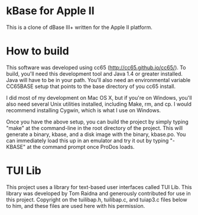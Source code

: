 # kBase for Apple II
This is a clone of dBase III+ written for the Apple II platform.

# How to build
This software was developed using cc65 (http://cc65.github.io/cc65/).  To build, you'll need this development tool and Java 1.4 or greater installed.  Java will have to be in your path.  You'll also need an environmental variable CC65BASE setup that points to the base directory of you cc65 install.

I did most of my development on Mac OS X, but if you're on Windows, you'll also need several Unix utilities installed, including Make, rm, and cp.  I would recommend installing Cygwin, which is what I use on Windows.

Once you have the above setup, you can build the project by simply typing "make" at the command-line in the root directory of the project.  This will generate a binary, kbase, and a disk image with the binary, kbase.po.  You can immediately load this up in an emulator and try it out by typing "-KBASE" at the command prompt once ProDos loads.

# TUI Lib
This project uses a library for text-based user interfaces called TUI Lib.  This library was developed by Tom Raidna and generously contributed for use in this project.  Copyright on the tuilibap.h, tuilibap.c, and tuiap3.c files below to him, and these files are used here with his permission.
